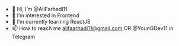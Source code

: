 - 👋 Hi, I’m @AliFarhadi11
- 👀 I’m interested in Frontend
- 🌱 I’m currently learning ReactJS
- 📫 How to reach me alifaarhadi11@gmail.com OR @YounGDev11 in Telegram

<!---
AliFarhadi11/AliFarhadi11 is a ✨ special ✨ repository because its `README.md` (this file) appears on your GitHub profile.
You can click the Preview link to take a look at your changes.
--->
